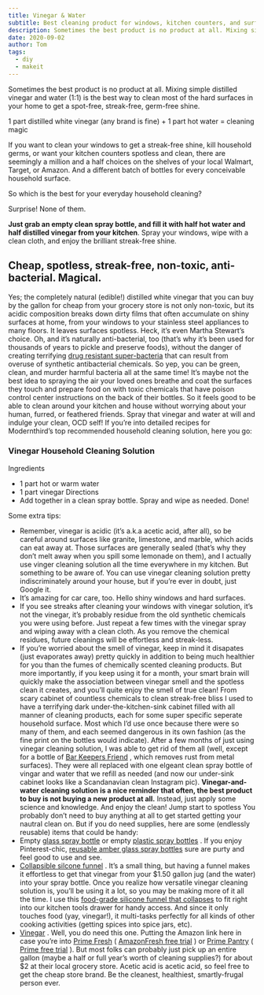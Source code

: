 ```yaml
---
title: Vinegar & Water
subtitle: Best cleaning product for windows, kitchen counters, and surfaces all around your home.
description: Sometimes the best product is no product at all. Mixing simple distilled vinegar and water (1:1) is the best way to clean most of the hard surfaces in your home to get a spot-free, streak-free, germ-free shine.
date: 2020-09-02
author: Tom
tags:
  - diy
  - makeit
---
```


Sometimes the best product is no product at all. Mixing simple distilled vinegar and water (1:1) is the best way to clean most of the hard surfaces in your home to get a spot-free, streak-free, germ-free shine.

1 part distilled white vinegar (any brand is fine) + 1 part hot water = cleaning magic

If you want to clean your windows to get a streak-free shine, kill household germs, or want your kitchen counters spotless and clean, there are seemingly a million and a half choices on the shelves of your local Walmart, Target, or Amazon. And a different batch of bottles for every conceivable household surface.

So which is the best for your everyday household cleaning?

Surprise! None of them.

**Just grab an empty clean spray bottle, and fill it with half hot water and half distilled vinegar from your kitchen**. Spray your windows, wipe with a clean cloth, and enjoy the brilliant streak-free shine.


## Cheap, spotless, streak-free, non-toxic, anti-bacterial. Magical.

Yes; the completely natural (edible!) distilled white vinegar that you can buy by the gallon for cheap from your grocery store is not only non-toxic, but its acidic composition breaks down dirty films that often accumulate on shiny surfaces at home, from your windows to your stainless steel appliances to many floors. It leaves surfaces spotless. Heck, it’s even Martha Stewart’s choice.
Oh, and it’s naturally anti-bacterial, too (that’s why it’s been used for thousands of years to pickle and preserve foods), without the danger of creating terrifying  [drug resistant super-bacteria](https://www.scientificamerican.com/article/strange-but-true-antibacterial-products-may-do-more-harm-than-good/)  that can result from overuse of synthetic antibacterial chemicals. So yep, you can be green, clean, and murder harmful bacteria all at the same time!
It’s maybe not the best idea to spraying the air your loved ones breathe and coat the surfaces they touch and prepare food on with toxic chemicals that have poison control center instructions on the back of their bottles. So it feels good to be able to clean around your kitchen and house without worrying about your human, furred, or feathered friends. Spray that vinegar and water at will and indulge your clean, OCD self!
If you’re into detailed recipes for Modernthird’s top recommended household cleaning solution, here you go:

### Vinegar Household Cleaning Solution
Ingredients
* 1 part hot or warm water
* 1 part vinegar
Directions
* Add together in a clean spray bottle. Spray and wipe as needed. Done!

Some extra tips:
* Remember, vinegar is acidic (it’s a.k.a acetic acid, after all), so be careful around surfaces like granite, limestone, and marble, which acids can eat away at. Those surfaces are generally sealed (that’s why they don’t melt away when you spill some lemonade on them), and I actually use vinger cleaning solution all the time everywhere in my kitchen. But something to be aware of. You can use vinegar cleaning solution pretty indiscriminately around your house, but if you’re ever in doubt, just Google it.
* It’s amazing for car care, too. Hello shiny windows and hard surfaces.
* If you see streaks after cleaning your windows with vinegar solution, it’s not the vinegar, it’s probably residue from the old synthetic chemicals you were using before. Just repeat a few times with the vinegar spray and wiping away with a clean cloth. As you remove the chemical residues, future cleanings will be effortless and streak-less.
* If you’re worried about the smell of vinegar, keep in mind it disapates (just evaporates away) pretty quickly in addition to being much healthier for you than the fumes of chemically scented cleaning products. But more importantly, if you keep using it for a month, your smart brain will quickly make the association between vinegar smell and the spotless clean it creates, and you’ll quite enjoy the smell of true clean!
From scary cabinet of countless chemicals to clean streak-free bliss
I used to have a terrifying dark under-the-kitchen-sink cabinet filled with all manner of cleaning products, each for some super specific seperate household surface. Most which I’d use once because there were so many of them, and each seemed dangerous in its own fashion (as the fine print on the bottles would indicate). After a few months of just using vinegar cleaning solution, I was able to get rid of them all (well, except for a bottle of  [Bar Keepers Friend](http://amzn.to/2EBrUzq) , which removes rust from metal surfaces). They were all replaced with one elgeant clean spray bottle of vingar and water that we refill as needed (and now our under-sink cabinet looks like a Scandanavian clean Instagram pic).
**Vinegar-and-water cleaning solution is a nice reminder that often, the best product to buy is not buying a new product at all.** Instead, just apply some science and knowledge. And enjoy the clean!
Jump start to spotless
You probably don’t need to buy anything at all to get started getting your nautral clean on. But if you do need supplies, here are some (endlessly reusable) items that could be handy:
* Empty  [glass spray bottle](http://amzn.to/2FeD9uL)  or empty  [plastic spray bottles](http://amzn.to/2EPWxR6) . If you enjoy Pinterest-chic,  [reusable amber glass spray bottles](http://amzn.to/2FeD9uL)  sure are purty and feel good to use and see.
*  [Collapsible silcone funnel](http://amzn.to/2Cu51bt) . It’s a small thing, but having a funnel makes it effortless to get that vinegar from your $1.50 gallon jug (and the water) into your spray bottle. Once you realize how versatile vinegar cleaning solution is, you’ll be using it a lot, so you may be making more of it all the time. I use this  [food-grade silicone funnel that collapses](http://amzn.to/2Cu51bt)  to fit right into our kitchen tools drawer for handy access. And since it only touches food (yay, vinegar!), it multi-tasks perfectly for all kinds of other cooking activities (getting spices into spice jars, etc).
*  [Vinegar](http://amzn.to/2CujuUI) . Well, you do need this one. Putting the Amazon link here in case you’re into  [Prime Fresh](http://amzn.to/2ECueq2)  ( [AmazonFresh free trial](https://www.amazon.com/b?ie=UTF8&node=10329849011&tag=modern0bc-20&ref_=assoc_tag_ph_1507065544167&_encoding=UTF8&camp=1789&creative=9325&linkCode=pf4&linkId=03744fa1c2eebbe575c2cba999f846c7) ) or  [Prime Pantry](http://amzn.to/2EMZstX)  ( [Prime free trial](https://www.amazon.com/tryprimefree?ref_=assoc_tag_ph_1427739975520&_encoding=UTF8&camp=1789&creative=9325&linkCode=pf4&tag=modern0bc-20&linkId=c0768ac9f6649ad12b189fc6b5a6904b) ). But most folks can probably just pick up an entire gallon (maybe a half or full year’s worth of cleaning supplies?) for about $2 at their local grocery store. Acetic acid is acetic acid, so feel free to get the cheap store brand. Be the cleanest, healthiest, smartly-frugal person ever.